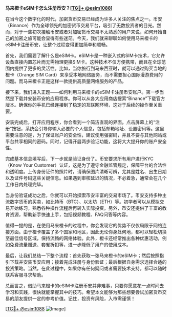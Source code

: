 **马来橙卡eSIM卡怎么注册币安？[[TG💪+ @esim1088](https://t.me/s/esim1088)]**

在当今这个数字化的时代，加密货币交易已经成为许多人关注的焦点之一。币安（Binance）作为全球领先的加密货币交易平台，吸引了无数投资者的目光。然而，对于一些初次接触币安或者对加密货币交易不太熟悉的用户来说，如何开始自己的加密之旅可能会显得有些迷茫。今天，我们就来聊聊如何使用马来橙卡的eSIM卡注册币安，让整个过程变得更加简单和顺畅。

首先，我们需要了解什么是eSIM卡。eSIM卡是一种嵌入式的SIM卡技术，它允许设备直接内置芯片而无需物理更换SIM卡。这种技术不仅方便携带，而且在全球范围内提供了更多的灵活性。比如，当你旅行到马来西亚时，就可以通过购买当地的橙卡（Orange SIM Card）来享受本地网络服务，而不需要担心国际漫游费用的问题。而马来橙卡正是这样一款提供高质量网络服务的产品。

接下来，我们进入正题——如何利用马来橙卡的eSIM卡注册币安账户。第一步当然是下载并安装币安的应用程序。你可以从各大应用商店搜索“Binance”下载官方版本。确保你的手机已经连接到了稳定的互联网环境，这对于后续的操作至关重要。

安装完成后，打开应用程序，你会看到一个简洁直观的界面。点击屏幕上的“注册”按钮，系统会引导你输入必要的个人信息，包括邮箱地址、设置密码等。这里需要注意的是，为了保证账户的安全性，建议使用强密码，并且不要与其他网站或平台共享相同的密码。同时，记得开启两步验证功能，这将大大提升你的账户安全性。

完成基本信息填写后，下一步就是验证身份了。币安要求所有用户进行KYC（Know Your Customer）认证，这是为了遵守金融监管规定，保障平台的合法性和透明度。上传身份证件的照片时，请确保图片清晰可辨，尤其是姓名、出生日期以及证件号码这些关键信息。如果遇到审核延迟的情况，不必着急，通常会在几个工作日内处理完毕。

当身份验证成功之后，你就可以开始探索币安丰富的交易市场了。币安支持多种主流数字货币的买卖，如比特币（BTC）、以太坊（ETH）等。初学者可以从模拟交易开始练习，熟悉各种操作流程后再转入实际投资。另外，币安还提供了丰富的教育资源，帮助新手快速上手，包括视频教程、FAQ问答等内容。

值得一提的是，在使用马来橙卡的过程中，你会发现它的优势不仅仅局限于网络连接方面。由于橙卡覆盖了多个国家和地区，因此无论你身处何地，都可以轻松切换至最佳信号区域，保持流畅的网络体验。此外，橙卡还经常推出各种优惠活动，例如免费流量赠送、套餐折扣等，进一步降低了用户的使用成本。

最后，让我们总结一下整个流程：首先获取一张马来橙卡的eSIM卡；然后按照指引下载并安装币安应用；接着完成注册与身份验证；最后根据自身需求选择合适的投资策略。当然，在此过程中，如果你有任何疑问或者需要技术支持，都可以随时联系客服寻求帮助。

总而言之，借助马来橙卡的eSIM卡注册币安并非难事，只要你愿意花一点时间去学习和实践，很快就能掌握其中的技巧。希望本文能够为那些想要尝试加密货币交易的朋友提供一定的参考价值。记住，投资有风险，入市需谨慎！

[[TG💪+ @esim1088](https://t.me/s/esim1088) ![Image](https://i.postimg.cc/4NQfJmqS/Snipaste-2025-05-13-00-14-12.png)]